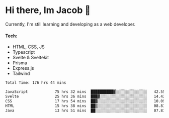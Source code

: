 # Hi there, Im Jacob 👋
Currently, I'm still learning and developing as a web developer.

#### Tech:
- HTML, CSS, JS
- Typescript
- Svelte & Sveltekit
- Prisma
- Express.js
- Tailwind

<!--START_SECTION:waka-->

```txt
Total Time: 176 hrs 44 mins

JavaScript            75 hrs 32 mins  ██████████▓░░░░░░░░░░░░░░   42.55 %
Svelte                25 hrs 36 mins  ███▓░░░░░░░░░░░░░░░░░░░░░   14.43 %
CSS                   17 hrs 54 mins  ██▓░░░░░░░░░░░░░░░░░░░░░░   10.09 %
HTML                  15 hrs 38 mins  ██▒░░░░░░░░░░░░░░░░░░░░░░   08.81 %
Java                  13 hrs 51 mins  ██░░░░░░░░░░░░░░░░░░░░░░░   07.81 %
```

<!--END_SECTION:waka-->
